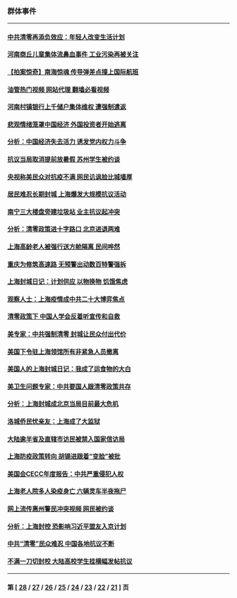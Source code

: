 ### 群体事件
---
#### [中共清零再添负效应：年轻人改变生活计划](../../pages/ncid279/n13748102.md?05300845) 
#### [河南商丘儿童集体流鼻血事件 工业污染再被关注](../../pages/ncid279/n13747065.md?05300845) 
#### [【拍案惊奇】南海惊魂 传导弹差点撞上国际航班](../../pages/ncid279/n13746784.md?05300845) 
#### [油管热门视频 网站代理 翻墙必看视频](http://209.222.30.114:81/youtube.html?05300845)
#### [河南村镇银行上千储户集体维权 遭强制遣返](../../pages/ncid279/n13743906.md?05300845) 
#### [悲观情绪笼罩中国经济 外国投资者开始逃离](../../pages/ncid279/n13743825.md?05300845) 
#### [分析：中国经济失去活力 诱发党内权力斗争](../../pages/ncid279/n13740219.md?05300845) 
#### [抗议当局取消提前放暑假 苏州学生被约谈](../../pages/ncid279/n13738981.md?05300845) 
#### [央视称美民众对抗疫不满 网民讥讽脸比城墙厚](../../pages/ncid279/n13738685.md?05300845) 
#### [居民难忍长期封城 上海爆发大规模抗议活动](../../pages/ncid279/n13724894.md?05300845) 
#### [南宁三大楼盘旁建垃圾站 业主抗议起冲突](../../pages/ncid279/n13723244.md?05300845) 
#### [分析：清零政策进十字路口 北京进退两难](../../pages/ncid279/n13722760.md?05300845) 
#### [上海高龄老人被强行送方舱隔离 民间哗然](../../pages/ncid279/n13717318.md?05300845) 
#### [重庆为修筑高速路 无预警出动数百特警强拆](../../pages/ncid279/n13716893.md?05300845) 
#### [上海封城日记：计划供应 以物换物 饥饿焦虑](../../pages/ncid279/n13715646.md?05300845) 
#### [观察人士：上海疫情成中共二十大博弈焦点](../../pages/ncid279/n13713349.md?05300845) 
#### [清零政策下 中国人学会反着听宣传和自救](../../pages/ncid279/n13711002.md?05300845) 
#### [美专家：中共强制清零 封城让民众付出代价](../../pages/ncid279/n13709482.md?05300845) 
#### [美国下令驻上海领馆所有非紧急人员撤离](../../pages/ncid279/n13709373.md?05300845) 
#### [美国人的上海封城日记：我成了运食物的大白](../../pages/ncid279/n13707573.md?05300845) 
#### [美卫生问题专家：中共要国人跟清零政策共存](../../pages/ncid279/n13705925.md?05300845) 
#### [分析：上海封城成北京当局目前最大危机](../../pages/ncid279/n13702771.md?05300845) 
#### [洛城侨民忧亲友：上海成了大监狱](../../pages/ncid279/n13693937.md?05300845) 
#### [大陆逾半省及直辖市访民被禁入国家信访局](../../pages/ncid279/n13689201.md?05300845) 
#### [上海防疫政策转向 胡锡进跟着“变脸”被批](../../pages/ncid279/n13688098.md?05300845) 
#### [美国会CECC年度报告：中共严重侵犯人权](../../pages/ncid279/n13687784.md?05300845) 
#### [上海老人院多人染疫身亡 六辆灵车半夜拖尸](../../pages/ncid279/n13687060.md?05300845) 
#### [网上流传惠州警民冲突视频 网民被约谈](../../pages/ncid279/n13687562.md?05300845) 
#### [分析：上海封控 恐影响习近平盟友入京计划](../../pages/ncid279/n13686881.md?05300845) 
#### [中共“清零”民众难忍 中国各地抗议不断](../../pages/ncid279/n13685186.md?05300845) 
#### [不满一刀切封校 大陆高校学生挂横幅发帖抗议](../../pages/ncid279/n13683669.md?05300845) 

---
#### 第 [ [28](./28.md?05300845) / [27](./27.md?05300845) / [26](./26.md?05300845) / [25](./25.md?05300845) / [24](./24.md?05300845) / [23](./23.md?05300845) / [22](./22.md?05300845) / [21](./21.md?05300845) ] 页
